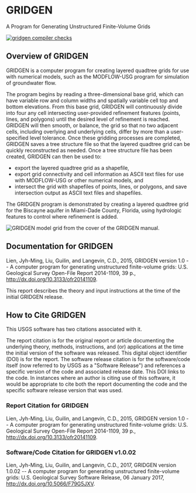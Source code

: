 # GRIDGEN
A Program for Generating Unstructured Finite-Volume Grids

[![gridgen compiler checks](https://github.com/MODFLOW-ORG/gridgen/actions/workflows/compilers.yml/badge.svg)](https://github.com/MODFLOW-ORG/gridgen/actions/workflows/compilers.yml)

## Overview of GRIDGEN
GRIDGEN is a computer program for creating layered quadtree grids for use with numerical models, such as the MODFLOW-USG program for simulation of groundwater flow.

The program begins by reading a three-dimensional base grid, which can have variable row and column widths and spatially variable cell top and bottom elevations. From this base grid, GRIDGEN will continuously divide into four any cell intersecting user-provided refinement features (points, lines, and polygons) until the desired level of refinement is reached. GRIDGEN will then smooth, or balance, the grid so that no two adjacent cells, including overlying and underlying cells, differ by more than a user-specified level tolerance. Once these gridding processes are completed, GRIDGEN saves a tree structure file so that the layered quadtree grid can be quickly reconstructed as needed. Once a tree structure file has been created, GRIDGEN can then be used to:

- export the layered quadtree grid as a shapefile, 
- export grid connectivity and cell information as ASCII text files for use with MODFLOW-USG or other numerical models, and 
- intersect the grid with shapefiles of points, lines, or polygons, and save intersection output as ASCII text files and shapefiles.

The GRIDGEN program is demonstrated by creating a layered quadtree grid for the Biscayne aquifer in Miami-Dade County, Florida, using hydrologic features to control where refinement is added.

![GRIDGEN model grid from the cover of the GRIDGEN manual.](https://d9-wret.s3.us-west-2.amazonaws.com/assets/palladium/production/s3fs-public/styles/side_image/public/thumbnails/image/GRIDGEN-cover-grid.jpg?itok=6YJgafTS)

## Documentation for GRIDGEN
Lien, Jyh-Ming, Liu, Guilin, and Langevin, C.D., 2015, GRIDGEN version 1.0 -- A computer program for generating unstructured finite-volume grids: U.S. Geological Survey Open-File Report 2014-1109, 39 p., http://dx.doi.org/10.3133/ofr20141109.

This report describes the theory and input instructions at the time of the initial GRIDGEN release.

## How to Cite GRIDGEN
This USGS software has two citations associated with it.

The report citation is for the original report or article documenting the underlying theory, methods, instructions, and (or) applications at the time the initial version of the software was released. This digital object identifier (DOI) is for the report.
The software release citation is for the software/code itself (now referred to by USGS as a "Software Release") and references a specific version of the code and associated release date. This DOI links to the code.
In instances where an author is citing use of this software, it would be appropriate to cite both the report documenting the code and the specific software release version that was used.

### Report Citation for GRIDGEN

Lien, Jyh-Ming, Liu, Guilin, and Langevin, C.D., 2015, GRIDGEN version 1.0 -- A computer program for generating unstructured finite-volume grids: U.S. Geological Survey Open-File Report 2014-1109, 39 p., http://dx.doi.org/10.3133/ofr20141109.

### Software/Code Citation for GRIDGEN v1.0.02

Lien, Jyh-Ming, Liu, Guilin, and Langevin, C.D., 2017, GRIDGEN version 1.0.02 -- A computer program for generating unstructured finite-volume grids: U.S. Geological Survey Software Release, 06 January 2017, http://dx.doi.org/10.5066/F79G5JXV.
